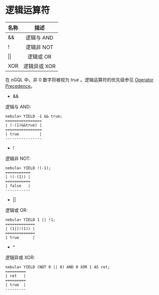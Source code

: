 # 逻辑运算符

|  **名称**    |  **描述**    |
|:----|:----:|
|   &&     |   逻辑与 AND     |
|   !      |   逻辑非 NOT     |
|   \|\|   |   逻辑或 OR      |
|  XOR     |   逻辑异或 XOR   |

在 nGQL 中，非 0 数字将被视为 _true_ 。逻辑运算符的优先级参见 [Operator Precedence](./operator-precedence.md)。

* &&

逻辑与 AND:

```ngql
nebula> YIELD -1 && true;
================
| (-(1)&&true) |
================
| true         |
----------------
```

* !

逻辑非 NOT:

```ngql
nebula> YIELD !(-1);
===========
| !(-(1)) |
===========
| false   |
-----------
```

* ||

逻辑或 OR:

```ngql
nebula> YIELD 1 || !1;
=============
| (1||!(1)) |
=============
| true      |
```

* ^

逻辑异或 XOR:

```ngql
nebula> YIELD (NOT 0 || 0) AND 0 XOR 1 AS ret;
=========
| ret   |
=========
| true  |
---------
```
